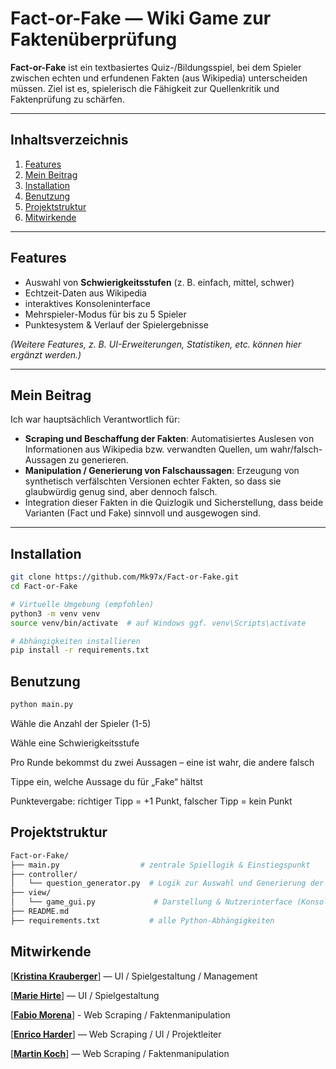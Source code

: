# Fact-or-Fake — Wiki Game zur Faktenüberprüfung

**Fact-or-Fake** ist ein textbasiertes Quiz-/Bildungsspiel, bei dem Spieler zwischen echten und erfundenen Fakten (aus Wikipedia) unterscheiden müssen. Ziel ist es, spielerisch die Fähigkeit zur Quellenkritik und Faktenprüfung zu schärfen.

---

## Inhaltsverzeichnis

1. [Features](#features)  
2. [Mein Beitrag](#mein-beitrag)  
3. [Installation](#installation)  
4. [Benutzung](#benutzung)  
5. [Projektstruktur](#projektstruktur)  
6. [Mitwirkende](#mitwirkende)  

---

## Features

- Auswahl von **Schwierigkeitsstufen** (z. B. einfach, mittel, schwer)  
- Echtzeit-Daten aus Wikipedia  
- interaktives Konsoleninterface  
- Mehrspieler-Modus für bis zu 5 Spieler  
- Punktesystem & Verlauf der Spielergebnisse  

*(Weitere Features, z. B. UI-Erweiterungen, Statistiken, etc. können hier ergänzt werden.)*

---

## Mein Beitrag

Ich war hauptsächlich Verantwortlich für:

- **Scraping und Beschaffung der Fakten**: Automatisiertes Auslesen von Informationen aus Wikipedia bzw. verwandten Quellen, um wahr/falsch-Aussagen zu generieren.  
- **Manipulation / Generierung von Falschaussagen**: Erzeugung von synthetisch verfälschten Versionen echter Fakten, so dass sie glaubwürdig genug sind, aber dennoch falsch.  
- Integration dieser Fakten in die Quizlogik und Sicherstellung, dass beide Varianten (Fact und Fake) sinnvoll und ausgewogen sind.

---

## Installation

```bash
git clone https://github.com/Mk97x/Fact-or-Fake.git
cd Fact-or-Fake

# Virtuelle Umgebung (empfohlen)
python3 -m venv venv
source venv/bin/activate  # auf Windows ggf. venv\Scripts\activate

# Abhängigkeiten installieren
pip install -r requirements.txt
```

## Benutzung
```bash
python main.py
```
Wähle die Anzahl der Spieler (1-5)

Wähle eine Schwierigkeitsstufe

Pro Runde bekommst du zwei Aussagen – eine ist wahr, die andere falsch

Tippe ein, welche Aussage du für „Fake“ hältst

Punktevergabe: richtiger Tipp = +1 Punkt, falscher Tipp = kein Punkt 

## Projektstruktur
```bash
Fact-or-Fake/
├── main.py                  # zentrale Spiellogik & Einstiegspunkt
├── controller/
│   └── question_generator.py  # Logik zur Auswahl und Generierung der Faktenpaare
├── view/
│   └── game_gui.py             # Darstellung & Nutzerinterface (Konsole)
├── README.md
├── requirements.txt           # alle Python-Abhängigkeiten
```
## Mitwirkende

[**[Kristina Krauberger](https://github.com/kristina-krauberger)**] —  UI / Spielgestaltung / Management

[**[Marie Hirte](https://github.com/Its-Marie)**] —  UI / Spielgestaltung

[**[Fabio Morena](https://github.com/fabiomorena)**] - Web Scraping / Faktenmanipulation

[**[Enrico Harder](https://github.com/EnricoHarder)**] — Web Scraping / UI / Projektleiter

[**[Martin Koch](https://github.com/Mk97x)**] — Web Scraping / Faktenmanipulation 


